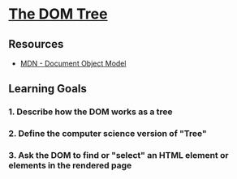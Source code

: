 # [The DOM Tree](https://learn.co/tracks/online-software-engineering-structured/front-end-web-programming/manipulating-the-dom/the-dom-tree)

## Resources

* [MDN - Document Object Model](https://developer.mozilla.org/en-US/docs/Web/API/Document_Object_Model)

## Learning Goals

  ### 1. Describe how the DOM works as a tree
  ### 2. Define the computer science version of "Tree"
  ### 3. Ask the DOM to find or "select" an HTML element or elements in the rendered page
